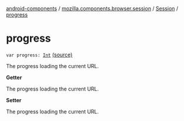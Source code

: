 [android-components](../../index.md) / [mozilla.components.browser.session](../index.md) / [Session](index.md) / [progress](./progress.md)

# progress

`var progress: `[`Int`](https://kotlinlang.org/api/latest/jvm/stdlib/kotlin/-int/index.html) [(source)](https://github.com/mozilla-mobile/android-components/blob/master/components/browser/session/src/main/java/mozilla/components/browser/session/Session.kt#L195)

The progress loading the current URL.

**Getter**

The progress loading the current URL.

**Setter**

The progress loading the current URL.

